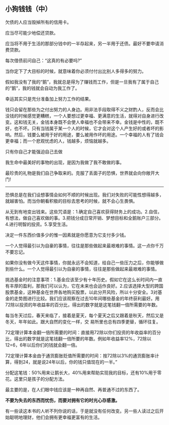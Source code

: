## 小狗钱钱（中）

欠债的人应当毁掉所有的信用卡。

应当尽可能少地偿还贷款。

应当将不用于生活的那部分钱中的一半存起来，另一半用于还债。最好不要申请消费贷款。

每次借债前问自己：“这真的有必要吗?”

当你定下了大目标的时候，就意味着你必须付付出比别人多得多的努力。

假如我没有了我的“鹅”，我就总是得为了赚钱而工作，但是一旦我有了属于自己的“鹅”，我的钱就会自动为我工作了。

幸运其实只是充分准备加上努力工作的结果。

钱只会留在那些为之付出努力的人身边。用非法手段取得不义之财酌人，反而会比没钱的时候感觉更糟糕，一个人要想过更幸福、更满意的生活，就得对自身进行改变。这和钱无关，金钱本身既不会使人幸福也不会带来不幸。金钱是中性的，既不好，也不坏。只有当钱属于某一个人的时候，它才会对这个人产生好的或者坏的影响。然后，钱要么被用于好的用途，要么被用作坏的用途。一个幸福的人有了钱会更幸福；而一个悲观忧虑的人，钱越多，烦恼就越多。

只有你自己才能强迫自己去做

我生命中最美好的事物的出现，是因为我做了我不敢做的事。

最珍贵的礼物是我们自己争取来的。克服了丢面子的恐惧，世界就会向你敞开大门!

------

恐惧总是在我们设想事情会如何不顺的时候出现。我们对失败的可能性想得越多，就越害怕。而当你朝看积极的目标去思考的时候，就不会心生畏惧。

从无到有地变出钱来。这些咒语是：1.确定自己喜欢获得财务上的成功。2.自信，有想法，做自己喜欢做的事。3.把钱分成日常开销、梦想目标和全鹅账户三部分。4.进行明智的投资。5.享受生活。

决定一件东西价值多少的惟一因素就是你愿意为它支付多少钱。

 一个人觉得最引以为自豪的事情，往往是那些做起来最艰难的事情。这一点你千万不要忘记。

如果你没有做今天这件事情，你就永远不会知道，给自己一些压力之后，你能够做到些什么。一个人觉得最引以为自豪的事情，往往是那些做起来最艰难的事情。

挑选基金时的注意事项：1.基金应该至少有十年历史。假如它在这么长时间内一直有丰厚的盈利，那我们可以认为，它在未来也会运作良好。2.应该选择大型的跨国股票基金，这种基金在世界各地购买股票，以此分开风险，所以十分安全。3对基金的走势图进行比较。我们应该观察在过去10年间哪些基金的年终获利最好。用72除以投资的年收益率的百分比，得出的数字就是这笔钱翻一倍所需要的年数。

每当冬天过后，春天来临了，接着是夏天，每个夏天之后又跟着是秋天，然后又是冬天，年年如此。跟大自然的变化一样，交 易所里也总有四季更替，循环往复。

72定理计算本金翻一倍所需要的时间：直接用72除以你们投资的年收益率的百分比，得出的数字就是这笔钱翻一倍所要的年数。例如年收益率12%，72除以12=6，6年以后你们的钱就会翻一倍。

72定理计算本金由于通货膨胀贬值所需要的时间：按72除以3%的通货膨胀率计算，得到24，就是说24年以后，你的钱只值现在的一半。”

分配这笔钱：50%用来让鹅长大，40%用来帮助实现我的目标，还有10%用于零花。这里只是孩子的分配方法。

最主要的是，在人们眼中钱应该是一种再自然、再普通不过的东西了。

**不要为失去的东西而忧伤，而要对拥有它的时光心存感激。**

有一些读这本书的人听不列你说的话，于是就没有任何改变。另一些人读过之后开始聪明地理财，他们会拥有更幸福更富有的生活。


